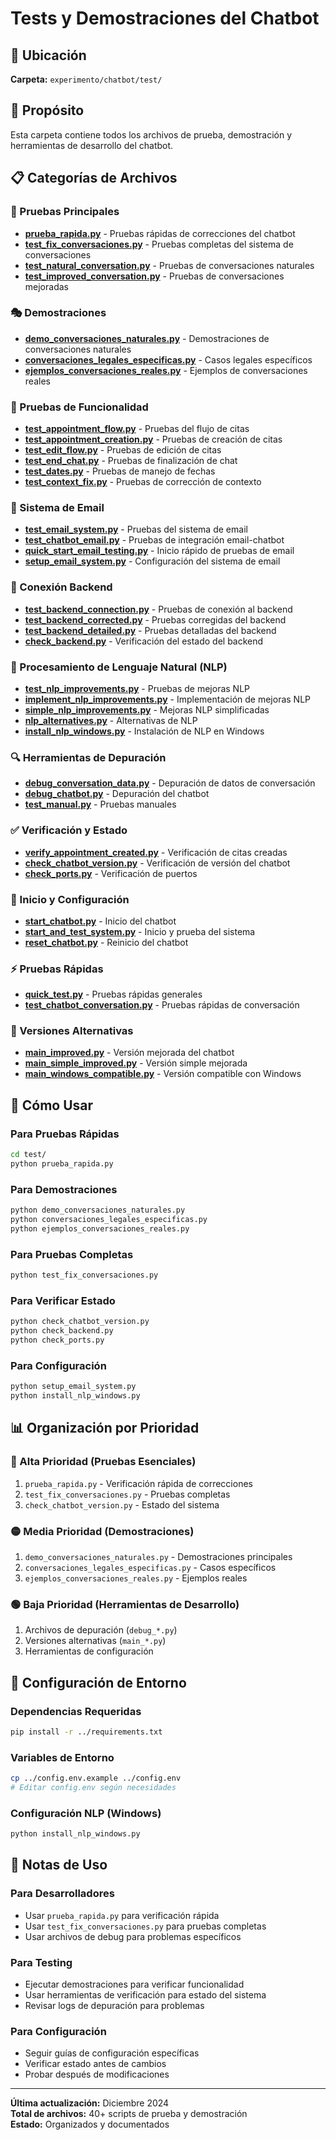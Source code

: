 # Tests y Demostraciones del Chatbot

## 📁 Ubicación
**Carpeta:** `experimento/chatbot/test/`

## 🎯 Propósito
Esta carpeta contiene todos los archivos de prueba, demostración y herramientas de desarrollo del chatbot.

## 📋 Categorías de Archivos

### 🧪 Pruebas Principales
- **[prueba_rapida.py](./prueba_rapida.py)** - Pruebas rápidas de correcciones del chatbot
- **[test_fix_conversaciones.py](./test_fix_conversaciones.py)** - Pruebas completas del sistema de conversaciones
- **[test_natural_conversation.py](./test_natural_conversation.py)** - Pruebas de conversaciones naturales
- **[test_improved_conversation.py](./test_improved_conversation.py)** - Pruebas de conversaciones mejoradas

### 🎭 Demostraciones
- **[demo_conversaciones_naturales.py](./demo_conversaciones_naturales.py)** - Demostraciones de conversaciones naturales
- **[conversaciones_legales_especificas.py](./conversaciones_legales_especificas.py)** - Casos legales específicos
- **[ejemplos_conversaciones_reales.py](./ejemplos_conversaciones_reales.py)** - Ejemplos de conversaciones reales

### 🔧 Pruebas de Funcionalidad
- **[test_appointment_flow.py](./test_appointment_flow.py)** - Pruebas del flujo de citas
- **[test_appointment_creation.py](./test_appointment_creation.py)** - Pruebas de creación de citas
- **[test_edit_flow.py](./test_edit_flow.py)** - Pruebas de edición de citas
- **[test_end_chat.py](./test_end_chat.py)** - Pruebas de finalización de chat
- **[test_dates.py](./test_dates.py)** - Pruebas de manejo de fechas
- **[test_context_fix.py](./test_context_fix.py)** - Pruebas de corrección de contexto

### 📧 Sistema de Email
- **[test_email_system.py](./test_email_system.py)** - Pruebas del sistema de email
- **[test_chatbot_email.py](./test_chatbot_email.py)** - Pruebas de integración email-chatbot
- **[quick_start_email_testing.py](./quick_start_email_testing.py)** - Inicio rápido de pruebas de email
- **[setup_email_system.py](./setup_email_system.py)** - Configuración del sistema de email

### 🔗 Conexión Backend
- **[test_backend_connection.py](./test_backend_connection.py)** - Pruebas de conexión al backend
- **[test_backend_corrected.py](./test_backend_corrected.py)** - Pruebas corregidas del backend
- **[test_backend_detailed.py](./test_backend_detailed.py)** - Pruebas detalladas del backend
- **[check_backend.py](./check_backend.py)** - Verificación del estado del backend

### 🤖 Procesamiento de Lenguaje Natural (NLP)
- **[test_nlp_improvements.py](./test_nlp_improvements.py)** - Pruebas de mejoras NLP
- **[implement_nlp_improvements.py](./implement_nlp_improvements.py)** - Implementación de mejoras NLP
- **[simple_nlp_improvements.py](./simple_nlp_improvements.py)** - Mejoras NLP simplificadas
- **[nlp_alternatives.py](./nlp_alternatives.py)** - Alternativas de NLP
- **[install_nlp_windows.py](./install_nlp_windows.py)** - Instalación de NLP en Windows

### 🔍 Herramientas de Depuración
- **[debug_conversation_data.py](./debug_conversation_data.py)** - Depuración de datos de conversación
- **[debug_chatbot.py](./debug_chatbot.py)** - Depuración del chatbot
- **[test_manual.py](./test_manual.py)** - Pruebas manuales

### ✅ Verificación y Estado
- **[verify_appointment_created.py](./verify_appointment_created.py)** - Verificación de citas creadas
- **[check_chatbot_version.py](./check_chatbot_version.py)** - Verificación de versión del chatbot
- **[check_ports.py](./check_ports.py)** - Verificación de puertos

### 🚀 Inicio y Configuración
- **[start_chatbot.py](./start_chatbot.py)** - Inicio del chatbot
- **[start_and_test_system.py](./start_and_test_system.py)** - Inicio y prueba del sistema
- **[reset_chatbot.py](./reset_chatbot.py)** - Reinicio del chatbot

### ⚡ Pruebas Rápidas
- **[quick_test.py](./quick_test.py)** - Pruebas rápidas generales
- **[test_chatbot_conversation.py](./test_chatbot_conversation.py)** - Pruebas rápidas de conversación

### 📱 Versiones Alternativas
- **[main_improved.py](./main_improved.py)** - Versión mejorada del chatbot
- **[main_simple_improved.py](./main_simple_improved.py)** - Versión simple mejorada
- **[main_windows_compatible.py](./main_windows_compatible.py)** - Versión compatible con Windows

## 🚀 Cómo Usar

### Para Pruebas Rápidas
```bash
cd test/
python prueba_rapida.py
```

### Para Demostraciones
```bash
python demo_conversaciones_naturales.py
python conversaciones_legales_especificas.py
python ejemplos_conversaciones_reales.py
```

### Para Pruebas Completas
```bash
python test_fix_conversaciones.py
```

### Para Verificar Estado
```bash
python check_chatbot_version.py
python check_backend.py
python check_ports.py
```

### Para Configuración
```bash
python setup_email_system.py
python install_nlp_windows.py
```

## 📊 Organización por Prioridad

### 🔴 Alta Prioridad (Pruebas Esenciales)
1. `prueba_rapida.py` - Verificación rápida de correcciones
2. `test_fix_conversaciones.py` - Pruebas completas
3. `check_chatbot_version.py` - Estado del sistema

### 🟡 Media Prioridad (Demostraciones)
1. `demo_conversaciones_naturales.py` - Demostraciones principales
2. `conversaciones_legales_especificas.py` - Casos específicos
3. `ejemplos_conversaciones_reales.py` - Ejemplos reales

### 🟢 Baja Prioridad (Herramientas de Desarrollo)
1. Archivos de depuración (`debug_*.py`)
2. Versiones alternativas (`main_*.py`)
3. Herramientas de configuración

## 🔧 Configuración de Entorno

### Dependencias Requeridas
```bash
pip install -r ../requirements.txt
```

### Variables de Entorno
```bash
cp ../config.env.example ../config.env
# Editar config.env según necesidades
```

### Configuración NLP (Windows)
```bash
python install_nlp_windows.py
```

## 📝 Notas de Uso

### Para Desarrolladores
- Usar `prueba_rapida.py` para verificación rápida
- Usar `test_fix_conversaciones.py` para pruebas completas
- Usar archivos de debug para problemas específicos

### Para Testing
- Ejecutar demostraciones para verificar funcionalidad
- Usar herramientas de verificación para estado del sistema
- Revisar logs de depuración para problemas

### Para Configuración
- Seguir guías de configuración específicas
- Verificar estado antes de cambios
- Probar después de modificaciones

---

**Última actualización:** Diciembre 2024  
**Total de archivos:** 40+ scripts de prueba y demostración  
**Estado:** Organizados y documentados 